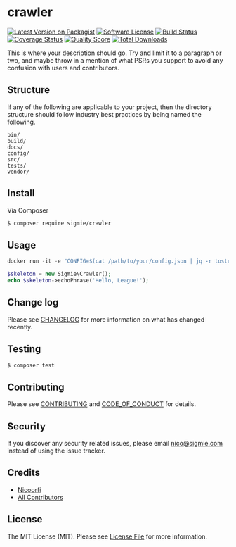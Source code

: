 # crawler

[![Latest Version on Packagist][ico-version]][link-packagist]
[![Software License][ico-license]](LICENSE.md)
[![Build Status][ico-travis]][link-travis]
[![Coverage Status][ico-scrutinizer]][link-scrutinizer]
[![Quality Score][ico-code-quality]][link-code-quality]
[![Total Downloads][ico-downloads]][link-downloads]

This is where your description should go. Try and limit it to a paragraph or two, and maybe throw in a mention of what
PSRs you support to avoid any confusion with users and contributors.

## Structure

If any of the following are applicable to your project, then the directory structure should follow industry best practices by being named the following.

```
bin/        
build/
docs/
config/
src/
tests/
vendor/
```


## Install

Via Composer

``` bash
$ composer require sigmie/crawler
```

## Usage

``` php
docker run -it -e "CONFIG=$(cat /path/to/your/config.json | jq -r tostring)" sigmie/crawler

$skeleton = new Sigmie\Crawler();
echo $skeleton->echoPhrase('Hello, League!');
```

## Change log

Please see [CHANGELOG](CHANGELOG.md) for more information on what has changed recently.

## Testing

``` bash
$ composer test
```

## Contributing

Please see [CONTRIBUTING](CONTRIBUTING.md) and [CODE_OF_CONDUCT](CODE_OF_CONDUCT.md) for details.

## Security

If you discover any security related issues, please email nico@sigmie.com instead of using the issue tracker.

## Credits

- [Nicoorfi][link-author]
- [All Contributors][link-contributors]

## License

The MIT License (MIT). Please see [License File](LICENSE.md) for more information.

[ico-version]: https://img.shields.io/packagist/v/sigmie/crawler.svg?style=flat-square
[ico-license]: https://img.shields.io/badge/license-MIT-brightgreen.svg?style=flat-square
[ico-travis]: https://img.shields.io/travis/sigmie/crawler/master.svg?style=flat-square
[ico-scrutinizer]: https://img.shields.io/scrutinizer/coverage/g/sigmie/crawler.svg?style=flat-square
[ico-code-quality]: https://img.shields.io/scrutinizer/g/sigmie/crawler.svg?style=flat-square
[ico-downloads]: https://img.shields.io/packagist/dt/sigmie/crawler.svg?style=flat-square

[link-packagist]: https://packagist.org/packages/sigmie/crawler
[link-travis]: https://travis-ci.org/sigmie/crawler
[link-scrutinizer]: https://scrutinizer-ci.com/g/sigmie/crawler/code-structure
[link-code-quality]: https://scrutinizer-ci.com/g/sigmie/crawler
[link-downloads]: https://packagist.org/packages/sigmie/crawler
[link-author]: https://github.com/nicoorfi
[link-contributors]: ../../contributors
